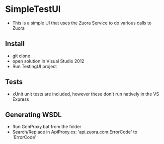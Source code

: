 # SimpleTestUI
* This is a simple UI that uses the Zuora Service to do various calls to Zuora

## Install
* git clone
* open solution in Visual Studio 2012
* Run TestingUI project

## Tests
* xUnit unit tests are included, however these don't run natively in the VS Express

## Generating WSDL
* Run GenProxy.bat from the folder
* Search/Replace in ApiProxy.cs: 'api.zuora.com.ErrorCode' to 'ErrorCode'
